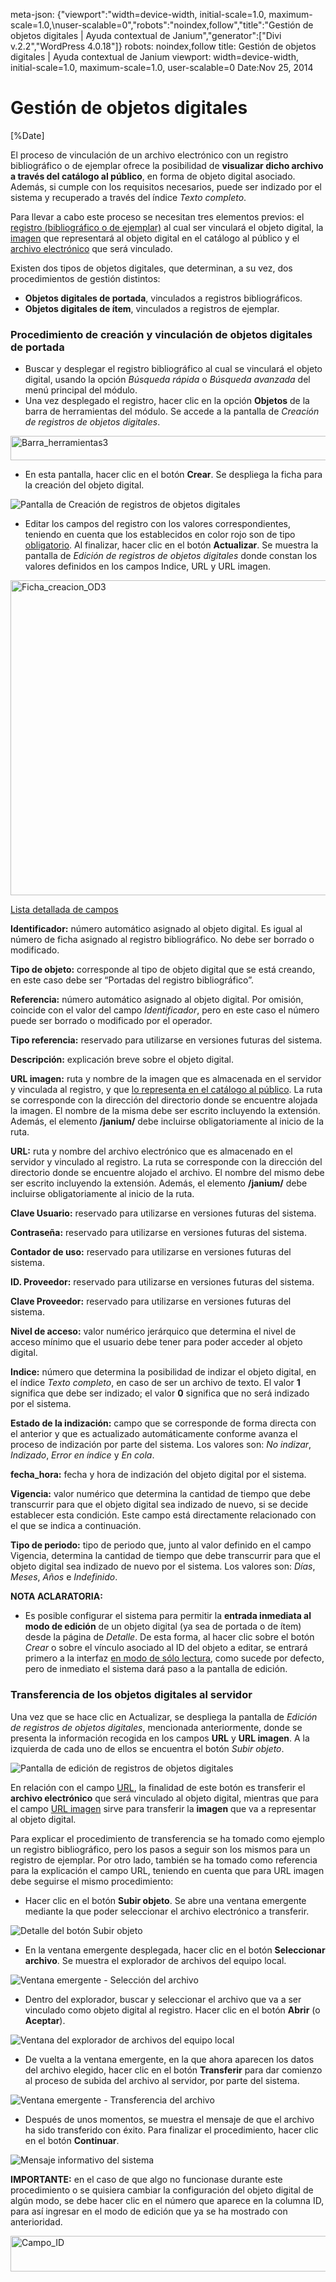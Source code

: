 meta-json: {"viewport":"width=device-width, initial-scale=1.0, maximum-scale=1.0,\nuser-scalable=0","robots":"noindex,follow","title":"Gestión de objetos digitales | Ayuda contextual de Janium","generator":["Divi v.2.2","WordPress 4.0.18"]}
robots: noindex,follow
title: Gestión de objetos digitales | Ayuda contextual de Janium
viewport: width=device-width, initial-scale=1.0, maximum-scale=1.0, user-scalable=0
Date:Nov 25, 2014

# Gestión de objetos digitales

[%Date]

El proceso de vinculación de un archivo electrónico con un registro
bibliográfico o de ejemplar ofrece la posibilidad de **visualizar dicho
archivo a través del catálogo al público**, en forma de objeto digital
asociado. Además, si cumple con los requisitos necesarios, puede ser
indizado por el sistema y recuperado a través del índice *Texto
completo*.

Para llevar a cabo este proceso se necesitan tres elementos previos: el
<span style="text-decoration: underline;">registro (bibliográfico o de
ejemplar)</span> al cual ser vinculará el objeto digital, la <span
style="text-decoration: underline;">imagen</span> que representará al
objeto digital en el catálogo al público y el <span
style="text-decoration: underline;">archivo electrónico</span> que será
vinculado.

Existen dos tipos de objetos digitales, que determinan, a su vez, dos
procedimientos de gestión distintos:

-   **Objetos digitales de portada**, vinculados a registros
    bibliográficos.
-   **Objetos digitales de ítem**, vinculados a registros de ejemplar.

### Procedimiento de creación y vinculación de objetos digitales de portada

-   Buscar y desplegar el registro bibliográfico al cual se vinculará el
    objeto digital, usando la opción *Búsqueda rápida* o *Búsqueda
    avanzada* del menú principal del módulo.
-   Una vez desplegado el registro, hacer clic en la opción **Objetos**
    de la barra de herramientas del módulo. Se accede a la pantalla de
    *Creación de registros de objetos digitales*.

[<img src="Barra_herramientas3-1024x39.png" alt="Barra_herramientas3" width="1024" height="39">](Barra_herramientas3.png)

-   En esta pantalla, hacer clic en el botón **Crear**. Se despliega la
    ficha para la creación del objeto digital.

![Pantalla de Creación de registros de objetos digitales](Creacion_registros_OD.png)

-   Editar los campos del registro con los valores correspondientes,
    teniendo en cuenta que los establecidos en color rojo son de tipo
    <span style="text-decoration: underline;">obligatorio</span>. Al
    finalizar, hacer clic en el botón **Actualizar**. Se muestra la
    pantalla de *Edición de registros de objetos digitales* donde
    constan los valores definidos en los campos Indice, URL y URL
    imagen.

[<img src="Ficha_creacion_OD3.png" alt="Ficha_creacion_OD3" width="517" height="504">](Ficha_creacion_OD3.png)

<span style="text-decoration: underline;">Lista detallada de
campos</span>

**Identificador:** número automático asignado al objeto digital. Es
igual al número de ficha asignado al registro bibliográfico. No debe ser
borrado o modificado.

**Tipo de objeto:** corresponde al tipo de objeto digital que se está
creando, en este caso debe ser “Portadas del registro bibliográfico”.

**Referencia:** número automático asignado al objeto digital. Por
omisión, coincide con el valor del campo *Identificador*, pero en este
caso el número puede ser borrado o modificado por el operador.

**Tipo referencia:** reservado para utilizarse en versiones futuras del
sistema.

**Descripción:** explicación breve sobre el objeto digital.

**URL imagen:** ruta y nombre de la imagen que es almacenada en el
servidor y vinculada al registro, y que <span
style="text-decoration: underline;">lo representa en el catálogo al
público</span>. La ruta se corresponde con la dirección del directorio
donde se encuentre alojada la imagen. El nombre de la misma debe ser
escrito incluyendo la extensión. Además, el elemento **/janium/** debe
incluirse obligatoriamente al inicio de la ruta.

**URL:** ruta y nombre del archivo electrónico que es almacenado en el
servidor y vinculado al registro. La ruta se corresponde con la
dirección del directorio donde se encuentre alojado el archivo. El
nombre del mismo debe ser escrito incluyendo la extensión. Además, el
elemento **/janium/** debe incluirse obligatoriamente al inicio de la
ruta.

**Clave Usuario:** reservado para utilizarse en versiones futuras del
sistema.

**Contraseña:** reservado para utilizarse en versiones futuras del
sistema.

**Contador de uso:** reservado para utilizarse en versiones futuras del
sistema.

**ID. Proveedor:** reservado para utilizarse en versiones futuras del
sistema.

**Clave Proveedor:** reservado para utilizarse en versiones futuras del
sistema.

**Nivel de acceso:** valor numérico jerárquico que determina el nivel de
acceso mínimo que el usuario debe tener para poder acceder al objeto
digital.

**Indice:** número que determina la posibilidad de indizar el objeto
digital, en el índice *Texto completo*, en caso de ser un archivo de
texto. El valor **1** significa que debe ser indizado; el valor **0**
significa que no será indizado por el sistema.

**Estado de la indización:** campo que se corresponde de forma directa
con el anterior y que es actualizado automáticamente conforme avanza el
proceso de indización por parte del sistema. Los valores son: *No
indizar*, *Indizado*, *Error en índice* y *En cola*.

**fecha\_hora:** fecha y hora de indización del objeto digital por el
sistema.

**Vigencia:** valor numérico que determina la cantidad de tiempo que
debe transcurrir para que el objeto digital sea indizado de nuevo, si se
decide establecer esta condición. Este campo está directamente
relacionado con el que se indica a continuación.

**Tipo de periodo:** tipo de periodo que, junto al valor definido en el
campo Vigencia, determina la cantidad de tiempo que debe transcurrir
para que el objeto digital sea indizado de nuevo por el sistema. Los
valores son: *Días*, *Meses*, *Años* e *Indefinido*.

**NOTA ACLARATORIA:**

-   Es posible configurar el sistema para permitir la **entrada
    inmediata al modo de edición** de un objeto digital (ya sea de
    portada o de ítem) desde la página de *Detalle*. De esta forma, al
    hacer clic sobre el botón *Crear* o sobre el vínculo asociado al ID
    del objeto a editar, se entrará primero a la interfaz <span
    style="text-decoration: underline;">en modo de sólo lectura</span>,
    como sucede por defecto, pero de inmediato el sistema dará paso a la
    pantalla de edición.

### Transferencia de los objetos digitales al servidor

Una vez que se hace clic en Actualizar, se despliega la pantalla de
*Edición de registros de objetos digitales*, mencionada anteriormente,
donde se presenta la información recogida en los campos **URL** y **URL
imagen**. A la izquierda de cada uno de ellos se encuentra el botón
*Subir objeto*.

![Pantalla de edición de registros de objetos digitales](Edicion_objetos_digitales.png)

En relación con el campo <span
style="text-decoration: underline;">URL</span>, la finalidad de este
botón es transferir el **archivo electrónico** que será vinculado al
objeto digital, mientras que para el campo <span
style="text-decoration: underline;">URL imagen</span> sirve para
transferir la **imagen** que va a representar al objeto digital.

Para explicar el procedimiento de transferencia se ha tomado como
ejemplo un registro bibliográfico, pero los pasos a seguir son los
mismos para un registro de ejemplar. Por otro lado, también se ha tomado
como referencia para la explicación el campo URL, teniendo en cuenta que
para URL imagen debe seguirse el mismo procedimiento:

-   Hacer clic en el botón **Subir objeto**. Se abre una ventana
    emergente mediante la que poder seleccionar el archivo electrónico a
    transferir.

![Detalle del botón Subir objeto](Detalle_subir_objeto.png)

-   En la ventana emergente desplegada, hacer clic en el botón
    **Seleccionar archivo**. Se muestra el explorador de archivos del
    equipo local.

![Ventana emergente - Selección del archivo](Ventana_transferencia_archivo.png)

-   Dentro del explorador, buscar y seleccionar el archivo que va a ser
    vinculado como objeto digital al registro. Hacer clic en el botón
    **Abrir** (o **Aceptar**).

![Ventana del explorador de archivos del equipo local](Ventana_explorador.png)

-   De vuelta a la ventana emergente, en la que ahora aparecen los datos
    del archivo elegido, hacer clic en el botón **Transferir** para dar
    comienzo al proceso de subida del archivo al servidor, por parte del
    sistema.

![Ventana emergente - Transferencia del archivo](Ventana_transferencia_archivo2.png)

-   Después de unos momentos, se muestra el mensaje de que el archivo ha
    sido transferido con éxito. Para finalizar el procedimiento, hacer
    clic en el botón **Continuar**.

![Mensaje informativo del sistema](Mensaje_transferencia.png)

**IMPORTANTE:** en el caso de que algo no funcionase durante este
procedimiento o se quisiera cambiar la configuración del objeto digital
de algún modo, se debe hacer clic en el número que aparece en la columna
ID, para así ingresar en el modo de edición que ya se ha mostrado con
anterioridad.

[<img src="Campo_ID.png" alt="Campo_ID" width="933" height="57">](Campo_ID.png)

